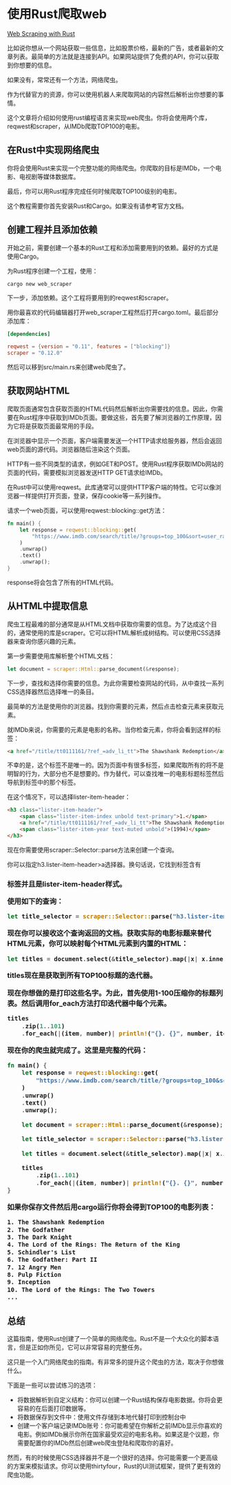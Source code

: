 # 使用Rust爬取web

[Web Scraping with Rust](https://www.scrapingbee.com/blog/web-scraping-rust/)

比如说你想从一个网站获取一些信息，比如股票价格，最新的广告，或者最新的文章列表。最简单的方法就是连接到API。如果网站提供了免费的API，你可以获取到你想要的信息。

如果没有，常常还有一个方法，网络爬虫。

作为代替官方的资源，你可以使用机器人来爬取网站的内容然后解析出你想要的事情。

这个文章将介绍如何使用rust编程语言来实现web爬虫。你将会使用两个库，reqwest和scraper，从IMDb爬取TOP100的电影。

## 在Rust中实现网络爬虫

你将会使用Rust来实现一个完整功能的网络爬虫。你爬取的目标是IMDb，一个电影、电视剧等媒体数据库。

最后，你可以用Rust程序完成任何时候爬取TOP100级别的电影。

这个教程需要你首先安装Rust和Cargo。如果没有请参考官方文档。

## 创建工程并且添加依赖

开始之前，需要创建一个基本的Rust工程和添加需要用到的依赖。最好的方式是使用Cargo。

为Rust程序创建一个工程，使用：

```rust
cargo new web_scraper
```

下一步，添加依赖。这个工程将要用到的reqwest和scraper。

用你最喜欢的代码编辑器打开web_scraper工程然后打开cargo.toml。最后部分添加库：

```toml
[dependencies]

reqwest = {version = "0.11", features = ["blocking"]}
scraper = "0.12.0"
```

然后可以移到src/main.rs来创建web爬虫了。

## 获取网站HTML

爬取页面通常包含获取页面的HTML代码然后解析出你需要找的信息。因此，你需要在Rust程序中获取到IMDb页面。要做这些，首先要了解浏览器的工作原理，因为它将是获取页面最常用的手段。

在浏览器中显示一个页面，客户端需要发送一个HTTP请求给服务器，然后会返回web页面的源代码。浏览器随后渲染这个页面。

HTTP有一些不同类型的请求，例如GET和POST。使用Rust程序获取IMDb网站的页面的代码，需要模拟浏览器发送HTTP GET请求给IMDb。

在Rust中可以使用reqwest。此库通常可以提供HTTP客户端的特性。它可以像浏览器一样提供打开页面，登录，保存cookie等一系列操作。

请求一个web页面，可以使用reqwest::blocking::get方法：

```rust
fn main() {
    let response = reqwest::blocking::get(
        "https://www.imdb.com/search/title/?groups=top_100&sort=user_rating,desc&count=100",
    )
    .unwrap()
    .text()
    .unwrap();
}
```

response将会包含了所有的HTML代码。

## 从HTML中提取信息

爬虫工程最难的部分通常是从HTML文档中获取你需要的信息。为了达成这个目的，通常使用的库是scraper。它可以将HTML解析成树结构。可以使用CSS选择器来查询你感兴趣的元素。

第一步需要使用库解析整个HTML文档：

```rust
let document = scraper::Html::parse_document(&response);
```

下一步，查找和选择你需要的信息。为此你需要检查网站的代码，从中查找一系列CSS选择器然后选择唯一的条目。

最简单的方法是使用你的浏览器。找到你需要的元素，然后点击检查元素来获取元素。

就IMDb来说，你需要的元素是电影的名称。当你检查元素，你将会看到这样的标签：

```html
<a href="/title/tt0111161/?ref_=adv_li_tt">The Shawshank Redemption</a>
```

不幸的是，这个标签不是唯一的。因为页面中有很多<a>标签，如果爬取所有的将不是明智的行为，大部分也不是想要的。作为替代，可以查找唯一的电影标题标签然后导航到<a>标签中的那个标签。

在这个情况下，可以选择lister-item-header：

```html
<h3 class="lister-item-header">
    <span class="lister-item-index unbold text-primary">1.</span>
    <a href="/title/tt0111161/?ref_=adv_li_tt">The Shawshank Redemption</a>
    <span class="lister-item-year text-muted unbold">(1994)</span>
</h3>
```

现在你需要使用scraper::Selector::parse方法来创建一个查询。

你可以指定h3.lister-item-header>a选择器。换句话说，它找到<a>标签含有<h3>标签并且是lister-item-header样式。

使用如下的查询：

```rust
let title_selector = scraper::Selector::parse("h3.lister-item-header>a").unwrap();
```

现在你可以接收这个查询返回的文档。获取实际的电影标题来替代HTML元素，你可以映射每个HTML元素到内置的HTML：

```rust
let titles = document.select(&title_selector).map(|x| x.inner_html());
```

titles现在是获取到所有TOP100标题的迭代器。

现在你想做的是打印这些名字。为此，首先使用1-100压缩你的标题列表。然后调用for_each方法打印迭代器中每个元素。

```rust
titles
    .zip(1..101)
    .for_each(|(item, number)| println!("{}. {}", number, item));
```

现在你的爬虫就完成了。这里是完整的代码：

```rust
fn main() {
    let response = reqwest::blocking::get(
        "https://www.imdb.com/search/title/?groups=top_100&sort=user_rating,desc&count=100",
    )
    .unwrap()
    .text()
    .unwrap();

    let document = scraper::Html::parse_document(&response);

    let title_selector = scraper::Selector::parse("h3.lister-item-header>a").unwrap();

    let titles = document.select(&title_selector).map(|x| x.inner_html());

    titles
        .zip(1..101)
        .for_each(|(item, number)| println!("{}. {}", number, item));
}
```

如果你保存文件然后用cargo运行你将会得到TOP100的电影列表：

```txt
1. The Shawshank Redemption
2. The Godfather
3. The Dark Knight
4. The Lord of the Rings: The Return of the King
5. Schindler's List
6. The Godfather: Part II
7. 12 Angry Men
8. Pulp Fiction
9. Inception
10. The Lord of the Rings: The Two Towers
...
```

## 总结

这篇指南，使用Rust创建了一个简单的网络爬虫。Rust不是一个大众化的脚本语言，但是正如你所见，它可以非常容易的完整任务。

这只是一个入门网络爬虫的指南。有非常多的提升这个爬虫的方法，取决于你想做什么。

下面是一些可以尝试练习的选项：

- 将数据解析到自定义结构：你可以创建一个Rust结构保存电影数据。你将会更容易的在后面打印数据等。
- 将数据保存到文件中：使用文件存储到本地代替打印到控制台中
- 创建一个客户端记录IMDb账号：你可能希望在你解析之前IMDb显示你喜欢的电影。例如IMDb展示你所在国家最受欢迎的电影名称。如果这是个议题，你需要配置你的IMDb然后创建web爬虫登陆和爬取你的喜好。

然而，有的时候使用CSS选择器并不是一个很好的选择。你可能需要一个更高级的方案来模拟请求。你可以使用thirtyfour，Rust的UI测试框架，提供了更有效的爬虫功能。
